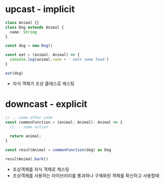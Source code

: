 # upcast - implicit
```typescript
class Animal {}
class Dog extends Animal {
  name: String
}

const dog = new Dog()

const eat = (animal: Animal) => {
  console.log(animal.name + ' eats some food')
}

eat(dog)
```
- 자식 객체가 조상 클래스로 캐스팅

# downcast - explicit
```typescript
// ...some other code
const commonFunction = (animal: Animal): Animal => {
  //... some action
  
  return animal;
}

const resultAnimal = commonFunction(dog) as Dog

resultAnimal.bark()
```
- 조상객체를 자식 객체로 캐스팅
- 조상객체를 사용하는 라이브러리를 통과하나 구체화된 객체를 확신하고 사용할때